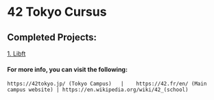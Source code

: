 # 42 Tokyo Cursus

## Completed Projects:

[1. Libft](https://github.com/LucasHlmn/School_42_Cursus/libft)

#### For more info, you can visit the following:
	
	https://42tokyo.jp/ (Tokyo Campus)   |    https://42.fr/en/ (Main campus website) | https://en.wikipedia.org/wiki/42_(school)